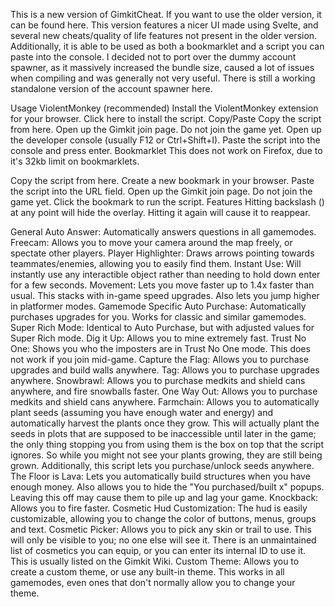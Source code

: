 This is a new version of GimkitCheat. If you want to use the older version, it can be found here. This version features a nicer UI made using Svelte, and several new cheats/quality of life features not present in the older version. Additionally, it is able to be used as both a bookmarklet and a script you can paste into the console. I decided not to port over the dummy account spawner, as it massively increased the bundle size, caused a lot of issues when compiling and was generally not very useful. There is still a working standalone version of the account spawner here.

Usage
ViolentMonkey (recommended)
Install the ViolentMonkey extension for your browser.
Click here to install the script.
Copy/Paste
Copy the script from here.
Open up the Gimkit join page. Do not join the game yet.
Open up the developer console (usually F12 or Ctrl+Shift+I).
Paste the script into the console and press enter.
Bookmarklet
This does not work on Firefox, due to it's 32kb limit on bookmarklets.

Copy the script from here.
Create a new bookmark in your browser.
Paste the script into the URL field.
Open up the Gimkit join page. Do not join the game yet.
Click the bookmark to run the script.
Features
Hitting backslash (\) at any point will hide the overlay. Hitting it again will cause it to reappear.

General
Auto Answer: Automatically answers questions in all gamemodes.
Freecam: Allows you to move your camera around the map freely, or spectate other players.
Player Highlighter: Draws arrows pointing towards teammates/enemies, allowing you to easily find them.
Instant Use: Will instantly use any interactible object rather than needing to hold down enter for a few seconds.
Movement: Lets you move faster up to 1.4x faster than usual. This stacks with in-game speed upgrades. Also lets you jump higher in platformer modes.
Gamemode Specific
Auto Purchase: Automatically purchases upgrades for you. Works for classic and similar gamemodes.
Super Rich Mode: Identical to Auto Purchase, but with adjusted values for Super Rich mode.
Dig it Up: Allows you to mine extremely fast.
Trust No One: Shows you who the imposters are in Trust No One mode. This does not work if you join mid-game.
Capture the Flag: Allows you to purchase upgrades and build walls anywhere.
Tag: Allows you to purchase upgrades anywhere.
Snowbrawl: Allows you to purchase medkits and shield cans anywhere, and fire snowballs faster.
One Way Out: Allows you to purchase medkits and shield cans anywhere.
Farmchain: Allows you to automatically plant seeds (assuming you have enough water and energy) and automatically harvest the plants once they grow. This will actually plant the seeds in plots that are supposed to be inaccessible until later in the game; the only thing stopping you from using them is the box on top that the script ignores. So while you might not see your plants growing, they are still being grown. Additionally, this script lets you purchase/unlock seeds anywhere.
The Floor is Lava: Lets you automatically build structures when you have enough money. Also allows you to hide the "You purchased/built x" popups. Leaving this off may cause them to pile up and lag your game.
Knockback: Allows you to fire faster.
Cosmetic
Hud Customization: The hud is easily customizable, allowing you to change the color of buttons, menus, groups and text.
Cosmetic Picker: Allows you to pick any skin or trail to use. This will only be visible to you; no one else will see it. There is an unmaintained list of cosmetics you can equip, or you can enter its internal ID to use it. This is usually listed on the Gimkit Wiki.
Custom Theme: Allows you to create a custom theme, or use any built-in theme. This works in all gamemodes, even ones that don't normally allow you to change your theme.
